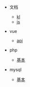 - 文档

  - [kl](README.md)
  - [js](vuep.md)

- vue

  - [api](vue/api.md)

- php

  - [基本](php.md)  

- mysql

  - [基本](mysql.md)    